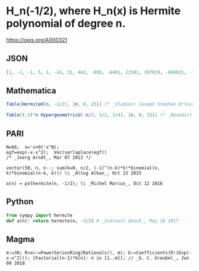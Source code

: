 # H\_n\(\-1/2\), where H\_n\(x\) is Hermite polynomial of degree n\.
https://oeis.org/A000321
## JSON
```JSON
[1, -1, -1, 5, 1, -41, 31, 461, -895, -6481, 22591, 107029, -604031, -1964665, 17669471, 37341149, -567425279, -627491489, 19919950975, 2669742629, -759627879679, 652838174519, 31251532771999, -59976412450835, -1377594095061119, 4256461892701199, 64623242860354751]
```
## Mathematica
```Mathematica
Table[HermiteH[n, -1/2], {n, 0, 25}] (* _Vladimir Joseph Stephan Orlovsky_, Jun 15 2009 *)
```
```Mathematica
Table[(-2)^n HypergeometricU[-n/2, 1/2, 1/4], {n, 0, 25}] (* _Benedict W. J. Irwin_, Oct 17 2017 *)
```
## PARI
```PARI
N=66;  x='x+O('x^N);
egf=exp(-x-x^2);  Vec(serlaplace(egf))
/* _Joerg Arndt_, Mar 07 2013 */
```
```PARI
vector(50, n, n--; sum(k=0, n/2, (-1)^(n-k)*k!*binomial(n, k)*binomial(n-k, k))) \\ _Altug Alkan_, Oct 22 2015
```
```PARI
a(n) = polhermite(n, -1/2); \\ _Michel Marcus_, Oct 12 2016
```
## Python
```Python
from sympy import hermite
def a(n): return hermite(n, -1/2) # _Indranil Ghosh_, May 26 2017
```
## Magma
```Magma
m:=30; R<x>:=PowerSeriesRing(Rationals(), m); b:=Coefficients(R!(Exp(-x-x^2))); [Factorial(n-1)*b[n]: n in [1..m]]; // _G. C. Greubel_, Jun 09 2018
```
